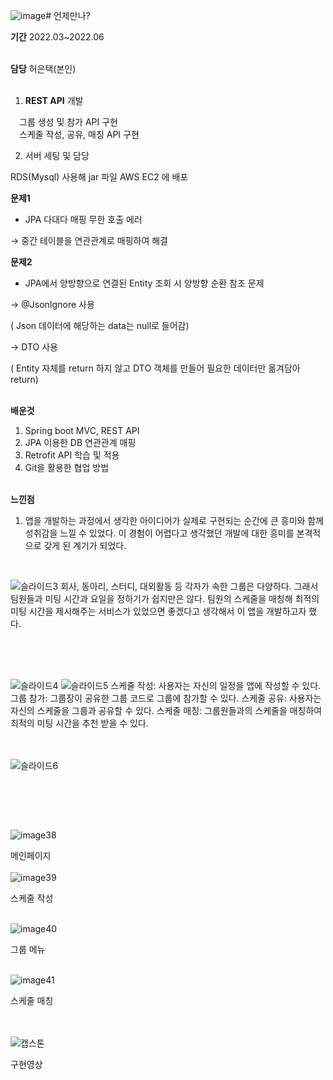 ![image](https://github.com/heoeuntaek/capstone-spring/assets/80875005/0041d795-86de-47bd-9bc7-a9be0d017d99)# 언제만나?


**기간**
2022.03~2022.06 <br><br>

**담당**
허은택(본인)<br><br>

1. **REST API** 개발

   그룹 생성 및 참가 API 구현<br>
  스케줄 작성, 공유, 매칭 API 구현

2. 서버 세팅 및 담당

RDS(Mysql) 사용해 jar 파일 AWS EC2 에 배포


**문제1**
 - JPA 다대다 매핑 무한 호출 에러

→ 중간 테이블을 연관관계로 매핑하여 해결<br>


**문제2**
- JPA에서 양방향으로 연결된 Entity 조회 시 양방향 순환 참조 문제

→ @JsonIgnore 사용  

( Json 데이터에 해당하는 data는 null로 들어감)

→ DTO 사용 

( Entity 자체를 return 하지 않고 DTO 객체를 만들어 필요한 데이터만 옮겨담아 return) <br><br>

**배운것**
1. Spring boot MVC, REST API
2. JPA 이용한 DB 연관관계 매핑
3. Retrofit API 학습 및 적용
4. Git을 활용한 협업 방법
<br><br>

**느낀점**
1. 앱을 개발하는 과정에서 생각한 아이디어가 실제로 구현되는 순간에 큰 흥미와 함께 성취감을 느낄 수 있었다. 이 경험이 어렵다고 생각했던 개발에 대한 흥미를 본격적으로 갖게 된 계기가 되었다.
<br>


![슬라이드3](https://github.com/heoeuntaek/capstone-spring/assets/80875005/73d43676-2657-4ca4-814b-7e4d4e9a3a62)
회사, 동아리, 스터디, 대외활동 등 각자가 속한 그룹은 다양하다. 그래서 팀원들과 미팅 시간과 요일을 정하기가 쉽지만은 않다. 팀원의 스케줄을 매칭해 최적의 미팅 시간을 제시해주는 서비스가 있었으면 좋겠다고 생각해서 이 앱을 개발하고자 했다.


<br/> <br/><br>


![슬라이드4](https://github.com/heoeuntaek/capstone-spring/assets/80875005/20047a95-acf5-4711-8b8a-64b23b4cbd6f)
![슬라이드5](https://github.com/heoeuntaek/capstone-spring/assets/80875005/03e7158c-e6cb-4d96-8f4a-27621781c44e)
스케줄 작성: 사용자는 자신의 일정을 앱에 작성할 수 있다.
그룹 참가: 그룹장이 공유한 그룹 코드로 그룹에 참가할 수 있다.
스케줄 공유: 사용자는 자신의 스케줄을 그룹과 공유할 수 있다.
스케줄 매칭: 그룹원들과의 스케줄을 매칭하여 최적의 미팅 시간을 추천 받을 수 있다.

<br/><br/>
![슬라이드6](https://github.com/heoeuntaek/capstone-spring/assets/80875005/95a576be-170b-41be-9202-e3c51ddd9938)


<br/>


<br/><br/>

![image38](https://user-images.githubusercontent.com/80875005/227517134-22e6d198-2c79-431a-a560-d56cb1a10c5c.png)
<br/>

메인페이지
<br/><br/>
![image39](https://user-images.githubusercontent.com/80875005/227517142-d6f5369b-bfd2-4e3e-b1a0-4b0341f57a60.png)

스케줄 작성
<br/><br/>

![image40](https://user-images.githubusercontent.com/80875005/227517144-b64ee465-b54f-4c72-854e-6aedcefeb996.png)

그룹 메뉴
<br/><br/>


![image41](https://user-images.githubusercontent.com/80875005/227517151-ec294179-3e6f-48cb-bbbf-ca34dd472c02.png)

스케줄 매칭


<br/><br/>
![캡스톤](https://user-images.githubusercontent.com/80875005/227667478-32a4c00f-e60a-4f20-b8e2-6e20d7dc7f70.gif)

구현영상
